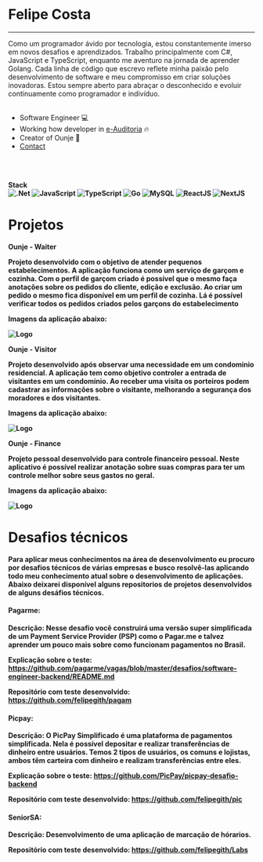 <h1>Felipe Costa</h1>
<hr>
<span>Como um programador ávido por tecnologia, estou constantemente imerso em novos desafios e aprendizados. Trabalho principalmente com C#, JavaScript e TypeScript, enquanto me aventuro na jornada de aprender Golang. Cada linha de código que escrevo reflete minha paixão pelo desenvolvimento de software e meu compromisso em criar soluções inovadoras. Estou sempre aberto para abraçar o desconhecido e evoluir continuamente como programador e indivíduo.</span>
<br>
<br>

- Software Engineer 💻
- Working how developer in [e-Auditoria](https://e-auditoria.com.br) 🔥
- Creator of Ounje 🚀
- [Contact](https://www.linkedin.com/in/felipe-costa-8039361b1/)

<br>
<br>

<strong>Stack<strong/>
<br>
![.Net](https://img.shields.io/badge/.NET-5C2D91?style=for-the-badge&logo=.net&logoColor=white)
![JavaScript](https://img.shields.io/badge/javascript-%23323330.svg?style=for-the-badge&logo=javascript&logoColor=%23F7DF1E)
![TypeScript](https://img.shields.io/badge/typescript-%23007ACC.svg?style=for-the-badge&logo=typescript&logoColor=white)
![Go](https://img.shields.io/badge/go-%2300ADD8.svg?style=for-the-badge&logo=go&logoColor=white)
![MySQL](https://img.shields.io/badge/mysql-4479A1.svg?style=for-the-badge&logo=mysql&logoColor=white)
![ReactJS](https://img.shields.io/badge/react-%2320232a.svg?style=for-the-badge&logo=react&logoColor=%2361DAFB)
![NextJS](https://img.shields.io/badge/next.js-000000?style=for-the-badge&logo=nextdotjs&logoColor=white)

# Projetos


<strong>Ounje - Waiter<strong/>

<span>Projeto desenvolvido com o objetivo de atender pequenos estabelecimentos. A aplicação funciona
como um serviço de garçom e cozinha. Com o perfil de garçom criado é possível que o mesmo faça
anotações sobre os pedidos do cliente, edição e exclusão. Ao criar um pedido o mesmo fica disponível
em um perfil de cozinha. Lá é possível verificar todos os pedidos criados pelos garçons do estabelecimento <span/>

Imagens da aplicação abaixo:

![Logo](https://i.imgur.com/w2nVgFG.png)


<strong>Ounje - Visitor<strong/>

<span>Projeto desenvolvido após observar uma necessidade em um condominio residencial. A aplicação tem como objetivo controler a entrada de visitantes
em um condominio. Ao receber uma visita os porteiros podem cadastrar as informações sobre o visitante, melhorando a segurança dos moradores e dos visitantes.
<span/>

Imagens da aplicação abaixo:

![Logo](https://imgur.com/e1EcSI1)

<strong>Ounje - Finance<strong/>

Projeto pessoal desenvolvido para controle financeiro pessoal. Neste aplicativo é possível realizar anotação sobre suas compras para ter um controle melhor sobre seus gastos no geral.

Imagens da aplicação abaixo:

![Logo](https://i.imgur.com/kQZAs4m.png)



# Desafios técnicos

Para aplicar meus conhecimentos na área de desenvolvimento eu procuro por desafios técnicos de várias empresas e busco resolvê-las aplicando todo meu conhecimento atual sobre o desenvolvimento de aplicações. Abaixo deixarei disponível alguns repositorios de projetos desenvolvidos de alguns desáfios técnicos. 




#### Pagarme:

**Descrição:** Nesse desafio você construirá uma versão super simplificada de um Payment Service Provider (PSP) como o Pagar.me e talvez aprender um pouco mais sobre como funcionam pagamentos no Brasil.

**Explicação sobre o teste:** https://github.com/pagarme/vagas/blob/master/desafios/software-engineer-backend/README.md


**Repositório com teste desenvolvido:** https://github.com/felipegith/pagam



#### Picpay:

**Descrição:** O PicPay Simplificado é uma plataforma de pagamentos simplificada. Nela é possível depositar e realizar transferências de dinheiro entre usuários. Temos 2 tipos de usuários, os comuns e lojistas, ambos têm carteira com dinheiro e realizam transferências entre eles.

**Explicação sobre o teste:** https://github.com/PicPay/picpay-desafio-backend


**Repositório com teste desenvolvido:** https://github.com/felipegith/pic



#### SeniorSA:

**Descrição:** Desenvolvimento de uma aplicação de marcação de hórarios.

**Repositório com teste desenvolvido:** https://github.com/felipegith/Labs


